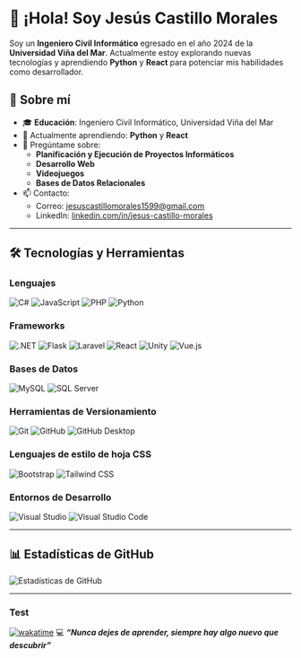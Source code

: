 # 👋 ¡Hola! Soy Jesús Castillo Morales

Soy un **Ingeniero Civil Informático** egresado en el año 2024 de la **Universidad Viña del Mar**. Actualmente estoy explorando nuevas tecnologías y aprendiendo **Python** y **React** para potenciar mis habilidades como desarrollador.

## 🌟 Sobre mí
- 🎓 **Educación**: Ingeniero Civil Informático, Universidad Viña del Mar
- 🌱 Actualmente aprendiendo: **Python** y **React**
- 💬 Pregúntame sobre:
  - **Planificación y Ejecución de Proyectos Informáticos**
  - **Desarrollo Web**
  - **Videojuegos**
  - **Bases de Datos Relacionales**
- 📫 Contacto:
  - Correo: [jesuscastillomorales1599@gmail.com](mailto:jesuscastillomorales1599@gmail.com)
  - LinkedIn: [linkedin.com/in/jesus-castillo-morales](https://www.linkedin.com/in/jesuscastillomorales1599)


---

## 🛠️ Tecnologías y Herramientas
### Lenguajes
![C#](https://img.shields.io/badge/C%23-239120?style=flat&logo=csharp&logoColor=white)
![JavaScript](https://img.shields.io/badge/JavaScript-F7DF1E?style=flat&logo=javascript&logoColor=black) 
![PHP](https://img.shields.io/badge/PHP-777BB4?style=flat&logo=php&logoColor=white)
![Python](https://img.shields.io/badge/Python-3776AB?style=flat&logo=python&logoColor=white) 

### Frameworks
![.NET](https://img.shields.io/badge/.NET-512BD4?style=flat&logo=dotnet&logoColor=white) 
![Flask](https://img.shields.io/badge/Flask-000000?style=flat&logo=flask&logoColor=white) 
![Laravel](https://img.shields.io/badge/Laravel-FF2D20?style=flat&logo=laravel&logoColor=white) 
![React](https://img.shields.io/badge/React-61DAFB?style=flat&logo=react&logoColor=black) 
![Unity](https://img.shields.io/badge/Unity-000000?style=flat&logo=unity&logoColor=white)
![Vue.js](https://img.shields.io/badge/Vue.js-4FC08D?style=flat&logo=vue.js&logoColor=white) 

### Bases de Datos
![MySQL](https://img.shields.io/badge/MySQL-4479A1?style=flat&logo=mysql&logoColor=white)
![SQL Server](https://img.shields.io/badge/SQL%20Server-CC2927?style=flat&logo=microsoft%20sql%20server&logoColor=white) 

### Herramientas de Versionamiento
![Git](https://img.shields.io/badge/Git-F05032?style=flat&logo=git&logoColor=white) 
![GitHub](https://img.shields.io/badge/GitHub-181717?style=flat&logo=github&logoColor=white) 
![GitHub Desktop](https://img.shields.io/badge/GitHub_Desktop-181717?style=flat&logo=github&logoColor=white)

### Lenguajes de estilo de hoja CSS
![Bootstrap](https://img.shields.io/badge/Bootstrap-7952B3?style=flat&logo=bootstrap&logoColor=white) 
![Tailwind CSS](https://img.shields.io/badge/Tailwind_CSS-38B2AC?style=flat&logo=tailwind-css&logoColor=white)

### Entornos de Desarrollo
![Visual Studio](https://img.shields.io/badge/Visual_Studio-5C2D91?style=flat&logo=visual-studio&logoColor=white) 
![Visual Studio Code](https://img.shields.io/badge/Visual_Studio_Code-007ACC?style=flat&logo=visual-studio-code&logoColor=white)

---

## 📊 Estadísticas de GitHub
![Estadísticas de GitHub](https://github-readme-stats.vercel.app/api?username=ouroboros1599&show_icons=true&theme=radical)

---
### Test

[![wakatime](https://wakatime.com/badge/user/018d48f8-77ea-4728-872a-f9aa35df8170/project/fe2c1ae5-e74c-49fd-87eb-5a9836ff1798.svg)](https://wakatime.com/badge/user/018d48f8-77ea-4728-872a-f9aa35df8170/project/fe2c1ae5-e74c-49fd-87eb-5a9836ff1798)
💻 **_“Nunca dejes de aprender, siempre hay algo nuevo que descubrir”_**
